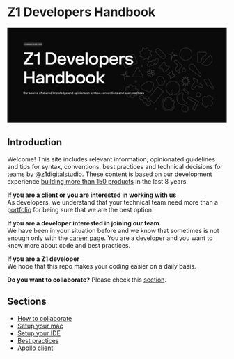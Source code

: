 # Z1 Developers Handbook

![Cover for Z1 Developers Handbook - Our source of shared knowledge and opinions on syntax, conventions and best practicies](/public/cover.png)

## Introduction

Welcome! This site includes relevant information, opinionated guidelines and tips for syntax, conventions, best practices and technical decisions for teams by [@z1digitalstudio](//twitter.com/z1digitalstudio). These content is based on our development experience [building more than 150 products](https://z1.digital/work) in the last 8 years.

**If you are a client or you are interested in working with us**  
As developers, we understand that your technical team need more than a [portfolio](https://z1.digital/work) for being sure that we are the best option.

**If you are a developer interested in joining our team**  
We have been in your situation before and we know that sometimes is not enough only with the [career page](https://z1.digital/careers). You are a developer and you want to know more about code and best practices.

**If you are a Z1 developer**  
We hope that this repo makes your coding easier on a daily basis.

**Do you want to collaborate?**
Please check this [section](https://github.com/z1digitalstudio/developers-handbook/blob/master/pages/how-to-collaborate.mdx).

## Sections

- [How to collaborate](https://github.com/z1digitalstudio/developers-handbook/blob/master/pages/how-to-collaborate.mdx)
- [Setup your mac](https://github.com/z1digitalstudio/developers-handbook/blob/master/pages/setup-mac.mdx)
- [Setup your IDE](https://github.com/z1digitalstudio/developers-handbook/blob/master/pages/setup-ide.mdx)
- [Best practices](https://github.com/z1digitalstudio/developers-handbook/blob/master/pages/best-practices.mdx)
- [Apollo client](https://github.com/z1digitalstudio/developers-handbook/blob/master/pages/apollo-client.mdx)

